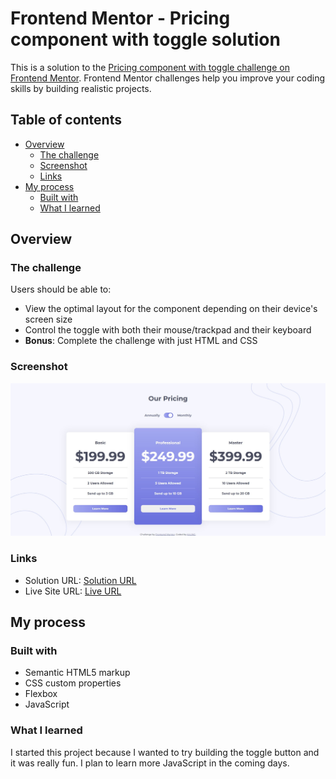 # Frontend Mentor - Pricing component with toggle solution

This is a solution to the [Pricing component with toggle challenge on Frontend Mentor](https://www.frontendmentor.io/challenges/pricing-component-with-toggle-8vPwRMIC). Frontend Mentor challenges help you improve your coding skills by building realistic projects. 

## Table of contents

- [Overview](#overview)
  - [The challenge](#the-challenge)
  - [Screenshot](#screenshot)
  - [Links](#links)
- [My process](#my-process)
  - [Built with](#built-with)
  - [What I learned](#what-i-learned)
## Overview

### The challenge

Users should be able to:

- View the optimal layout for the component depending on their device's screen size
- Control the toggle with both their mouse/trackpad and their keyboard
- **Bonus**: Complete the challenge with just HTML and CSS

### Screenshot

![](images/screenshot.png)

### Links

- Solution URL: [Solution URL](https://github.com/K4UNG/project-7-pricing-component-toggle)
- Live Site URL: [Live URL](https://k4ung7.netlify.app)

## My process

### Built with

- Semantic HTML5 markup
- CSS custom properties
- Flexbox
- JavaScript

### What I learned

I started this project because I wanted to try building the toggle button and it was really fun. I plan to learn more JavaScript in the coming days.